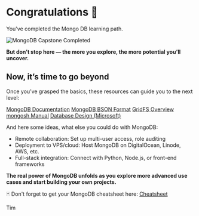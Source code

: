 # Congratulations 🎉

You've completed the Mongo DB learning path.

![MongoDB Capstone Completed](https://dummyimage.com/350x70/901090/ffffff\&text="MongoDB"+Completed)

**But don’t stop here — the more you explore, the more potential you’ll uncover.**

## Now, it’s time to go beyond

Once you’ve grasped the basics, these resources can guide you to the next level:

[MongoDB Documentation](https://www.mongodb.com/docs/)
[MongoDB BSON Format](https://www.mongodb.com/docs/manual/reference/bson-types/)
[GridFS Overview](https://www.mongodb.com/docs/manual/core/gridfs/)
[mongosh Manual](https://www.mongodb.com/docs/mongodb-shell/)
[Database Design (Microsoft)](https://support.microsoft.com/en-us/office/database-design-basics-eb2159cf-1e30-401a-8084-bd4f9c9ca1f5)

And here some ideas, what else you could do with MongoDB:

* Remote collaboration: Set up multi-user access, role auditing
* Deployment to VPS/cloud: Host MongoDB on DigitalOcean, Linode, AWS, etc.
* Full-stack integration: Connect with Python, Node.js, or front-end frameworks

**The real power of MongoDB unfolds as you explore more advanced use cases and start building your own projects.**

🃏 Don't forget to get your MongoDB cheatsheet here: [Cheatsheet](https://github.com/tims-computer-academy/mongodb/blob/main/cheatsheet.md)

Tim
